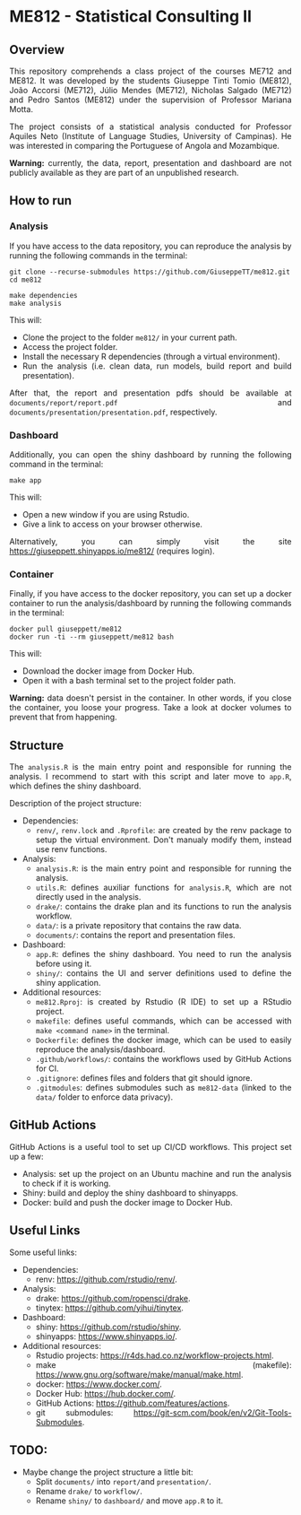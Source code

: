 <div align="justify">

# ME812 - Statistical Consulting II

## Overview
This repository comprehends a class project of the courses ME712 and ME812. It was developed by the students Giuseppe Tinti Tomio (ME812), João Accorsi (ME712), Júlio Mendes (ME712), Nicholas Salgado (ME712) and Pedro Santos (ME812) under the supervision of Professor Mariana Motta. 

The project consists of a statistical analysis conducted for Professor Aquiles Neto (Institute of Language Studies, University of Campinas). He was interested in comparing the Portuguese of Angola and Mozambique.

**Warning:** currently, the data, report, presentation and dashboard are not publicly available as they are part of an unpublished research.


## How to run

### Analysis
If you have access to the data repository, you can reproduce the analysis by running the following commands in the terminal:

```
git clone --recurse-submodules https://github.com/GiuseppeTT/me812.git
cd me812

make dependencies
make analysis
```

This will:
- Clone the project to the folder ```me812/``` in your current path.
- Access the project folder.
- Install the necessary R dependencies (through a virtual environment).
- Run the analysis (i.e. clean data, run models, build report and build presentation).

After that, the report and presentation pdfs should be available at ```documents/report/report.pdf``` and ```documents/presentation/presentation.pdf```, respectively.

### Dashboard
Additionally, you can open the shiny dashboard by running the following command in the terminal:

```
make app
```

This will:
- Open a new window if you are using Rstudio.
- Give a link to access on your browser otherwise. 

Alternatively, you can simply visit the site https://giuseppett.shinyapps.io/me812/ (requires login).

### Container
Finally, if you have access to the docker repository, you can set up a docker container to run the analysis/dashboard by running the following commands in the terminal:

```
docker pull giuseppett/me812
docker run -ti --rm giuseppett/me812 bash
```

This will:
- Download the docker image from Docker Hub.
- Open it with a bash terminal set to the project folder path.

**Warning:** data doesn't persist in the container. In other words, if you close the container, you loose your progress. Take a look at docker volumes to prevent that from happening.


## Structure
The ```analysis.R``` is the main entry point and responsible for running the analysis. I recommend to start with this script and later move to ```app.R```, which defines the shiny dashboard.

Description of the project structure:
- Dependencies:
    - ```renv/```, ```renv.lock``` and ```.Rprofile```: are created by the renv package to setup the virtual environment. Don't manualy modify them, instead use renv functions.
- Analysis:
    - ```analysis.R```: is the main entry point and responsible for running the analysis.
    - ```utils.R```: defines auxiliar functions for ```analysis.R```, which are not directly used in the analysis.
    - ```drake/```: contains the drake plan and its functions to run the analysis workflow.
    - ```data/```: is a private repository that contains the raw data.
    - ```documents/```: contains the report and presentation files.
- Dashboard:
    - ```app.R```: defines the shiny dashboard. You need to run the analysis before using it.
    - ```shiny/```: contains the UI and server definitions used to define the shiny application.
- Additional resources:
    - ```me812.Rproj```: is created by Rstudio (R IDE) to set up a RStudio project.
    - ```makefile```: defines useful commands, which can be accessed with ```make <command name>``` in the terminal.
    - ```Dockerfile```: defines the docker image, which can be used to easily reproduce the analysis/dashboard.
    - ```.github/workflows/```: contains the workflows used by GitHub Actions for CI.
    - ```.gitignore```: defines files and folders that git should ignore.
    - ```.gitmodules```: defines submodules such as ```me812-data``` (linked to the ```data/``` folder to enforce data privacy).


## GitHub Actions
GitHub Actions is a useful tool to set up CI/CD workflows. This project set up a few:
- Analysis: set up the project on an Ubuntu machine and run the analysis to check if it is working.
- Shiny: build and deploy the shiny dashboard to shinyapps.
- Docker: build and push the docker image to Docker Hub.


## Useful Links
Some useful links:
- Dependencies:
    - renv: https://github.com/rstudio/renv/.
- Analysis:
    - drake: https://github.com/ropensci/drake.
    - tinytex: https://github.com/yihui/tinytex.
- Dashboard:
    - shiny: https://github.com/rstudio/shiny.
    - shinyapps: https://www.shinyapps.io/.
- Additional resources:
    - Rstudio projects: https://r4ds.had.co.nz/workflow-projects.html.
    - make (makefile): https://www.gnu.org/software/make/manual/make.html.
    - docker: https://www.docker.com/.
    - Docker Hub: https://hub.docker.com/.
    - GitHub Actions: https://github.com/features/actions.
    - git submodules: https://git-scm.com/book/en/v2/Git-Tools-Submodules.


## TODO:
- Maybe change the project structure a little bit:
    - Split ```documents/``` into ```report/```and ```presentation/```.
    - Rename ```drake/``` to ```workflow/```.
    - Rename ```shiny/``` to ```dashboard/``` and move ```app.R``` to it.

</div>
